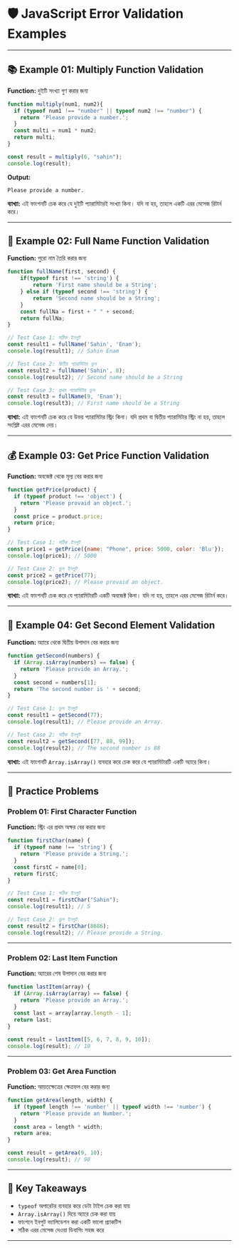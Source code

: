 # 🛡️ JavaScript Error Validation Examples

---

## 📚 Example 01: Multiply Function Validation

**Function:** দুইটি সংখ্যা গুণ করার জন্য

```javascript
function multiply(num1, num2){
  if (typeof num1 !== "number" || typeof num2 !== "number") {
    return 'Please provide a number.';
  }
  const multi = num1 * num2;
  return multi;
}

const result = multiply(6, "sahin");
console.log(result);
```

**Output:**
```
Please provide a number.
```

**ব্যাখ্যা:** এই ফাংশনটি চেক করে যে দুইটি প্যারামিটারই সংখ্যা কিনা। যদি না হয়, তাহলে একটি এরর মেসেজ রিটার্ন করে।

---

## 👤 Example 02: Full Name Function Validation

**Function:** পুরো নাম তৈরি করার জন্য

```javascript
function fullName(first, second) {
    if(typeof first !== 'string') {
        return 'First name should be a String'; 
    } else if (typeof second !== 'string') {
        return 'Second name should be a String';
    }
    const fullNa = first + " " + second;
    return fullNa;
}

// Test Case 1: সঠিক ইনপুট
const result1 = fullName('Sahin', 'Enam');
console.log(result1); // Sahin Enam

// Test Case 2: দ্বিতীয় প্যারামিটার ভুল
const result2 = fullName('Sahin', 8);
console.log(result2); // Second name should be a String

// Test Case 3: প্রথম প্যারামিটার ভুল
const result3 = fullName(9, 'Enam');
console.log(result3); // First name should be a String
```

**ব্যাখ্যা:** এই ফাংশনটি চেক করে যে উভয় প্যারামিটার স্ট্রিং কিনা। যদি প্রথম বা দ্বিতীয় প্যারামিটার স্ট্রিং না হয়, তাহলে সংশ্লিষ্ট এরর মেসেজ দেয়।

---

## 💰 Example 03: Get Price Function Validation

**Function:** অবজেক্ট থেকে মূল্য বের করার জন্য

```javascript
function getPrice(product) {
  if (typeof product !== 'object') {
    return 'Please provaid an object.';
  }
  const price = product.price;
  return price;
}

// Test Case 1: সঠিক ইনপুট
const price1 = getPrice({name: "Phone", price: 5000, color: 'Blu'});
console.log(price1); // 5000

// Test Case 2: ভুল ইনপুট
const price2 = getPrice(77);
console.log(price2); // Please provaid an object.
```

**ব্যাখ্যা:** এই ফাংশনটি চেক করে যে প্যারামিটারটি একটি অবজেক্ট কিনা। যদি না হয়, তাহলে এরর মেসেজ রিটার্ন করে।

---

## 🔢 Example 04: Get Second Element Validation

**Function:** অ্যারে থেকে দ্বিতীয় উপাদান বের করার জন্য

```javascript
function getSecond(numbers) {
  if (Array.isArray(numbers) == false) {
    return 'Please provide an Array.';
  }
  const second = numbers[1];
  return 'The second number is ' + second;
}

// Test Case 1: ভুল ইনপুট
const result1 = getSecond(77);
console.log(result1); // Please provide an Array.

// Test Case 2: সঠিক ইনপুট
const result2 = getSecond([77, 88, 99]);
console.log(result2); // The second number is 88
```

**ব্যাখ্যা:** এই ফাংশনটি `Array.isArray()` ব্যবহার করে চেক করে যে প্যারামিটারটি একটি অ্যারে কিনা।

---

## 🎯 Practice Problems

### Problem 01: First Character Function

**Function:** স্ট্রিং এর প্রথম অক্ষর বের করার জন্য

```javascript
function firstChar(name) {
  if (typeof name !== 'string') {
    return 'Please provide a String.';
  }
  const firstC = name[0];
  return firstC;
}

// Test Case 1: সঠিক ইনপুট
const result1 = firstChar("Sahin");
console.log(result1); // S

// Test Case 2: ভুল ইনপুট
const result2 = firstChar(8686);
console.log(result2); // Please provide a String.
```

---

### Problem 02: Last Item Function

**Function:** অ্যারের শেষ উপাদান বের করার জন্য

```javascript
function lastItem(array) {
  if (Array.isArray(array) == false) {
    return 'Please provide an Array.';
  }
  const last = array[array.length - 1];
  return last;
}

const result = lastItem([5, 6, 7, 8, 9, 10]);
console.log(result); // 10
```

---

### Problem 03: Get Area Function

**Function:** আয়তক্ষেত্রের ক্ষেত্রফল বের করার জন্য

```javascript
function getArea(length, width) {
  if (typeof length !== 'number' || typeof width !== 'number') {
    return 'Please provide an Number.';
  }
  const area = length * width;
  return area;
}

const result = getArea(9, 10);
console.log(result); // 90
```

---

## 📝 Key Takeaways

- `typeof` অপারেটর ব্যবহার করে ডেটা টাইপ চেক করা যায়
- `Array.isArray()` দিয়ে অ্যারে চেক করা যায়
- ফাংশনে ইনপুট ভ্যালিডেশন করা একটি ভালো প্র্যাকটিস
- সঠিক এরর মেসেজ দেওয়া ডিবাগিং সহজ করে

---